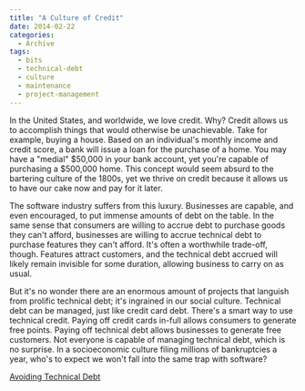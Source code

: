 ```yaml
---
title: "A Culture of Credit"
date: 2014-02-22
categories:
  - Archive
tags:
  - bits
  - technical-debt
  - culture
  - maintenance
  - project-management
---
```


In the United States, and worldwide, we love credit. Why? Credit allows us to accomplish things that would otherwise be unachievable. Take for example, buying a house. Based on an individual's monthly income and credit score, a bank will issue a loan for the purchase of a home. You may have a "medial" $50,000 in your bank account, yet you're capable of purchasing a $500,000 home. This concept would seem absurd to the bartering culture of the 1800s, yet we thrive on credit because it allows us to have our cake now and pay for it later.

The software industry suffers from this luxury. Businesses are capable, and even encouraged, to put immense amounts of debt on the table. In the same sense that consumers are willing to accrue debt to purchase goods they can't afford, businesses are willing to accrue technical debt to purchase features they can't afford. It's often a worthwhile trade-off, though. Features attract customers, and the technical debt accrued will likely remain invisible for some duration, allowing business to carry on as usual.

But it's no wonder there are an enormous amount of projects that languish from prolific technical debt; it's ingrained in our social culture. Technical debt can be managed, just like credit card debt. There's a smart way to use technical credit. Paying off credit cards in-full allows consumers to generate free points. Paying off technical debt allows businesses to generate free customers. Not everyone is capable of managing technical debt, which is no surprise. In a socioeconomic culture filing millions of bankruptcies a year, who's to expect we won't fall into the same trap with software?

[Avoiding Technical Debt](/archives/2014-05-05-avoiding-technical-debt/)
